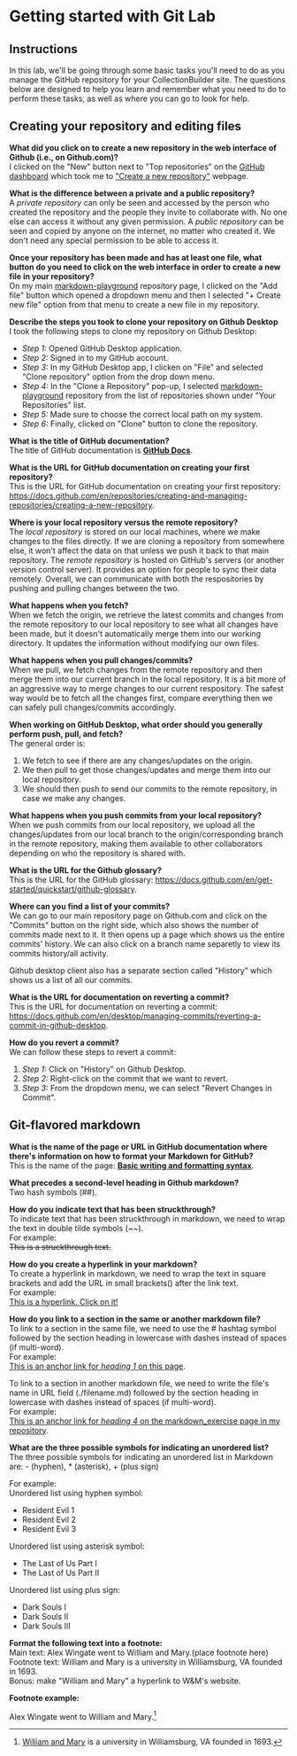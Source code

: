 # Getting started with Git Lab
## Instructions
In this lab, we'll be going through some basic tasks you'll need to do as you manage the GitHub repository for your CollectionBuilder site. The questions below are designed to help you learn and remember what you need to do to perform these tasks, as well as where you can go to look for help. 

## Creating your repository and editing files
**What did you click on to create a new repository in the web interface of Github (i.e., on Github.com)?**  
I clicked on the "New" button next to "Top repositories" on the [GitHub dashboard](https://github.com/) which took me to ["Create a new repository"](https://github.com/new) webpage.  

**What is the difference between a private and a public repository?**  
A *private repository* can only be seen and accessed by the person who created the repository and the people they invite to collaborate with. No one else can access it without any given permission. A *public repository* can be seen and copied by anyone on the internet, no matter who created it. We don't need any special permission to be able to access it. 

**Once your repository has been made and has at least one file, what button do you need to click on the web interface in order to create a new file in your repository?**  
On my main [markdown-playground](https://github.com/sayheyakanksha/markdown-playground) repository page, I clicked on the "Add file" button which opened a dropdown menu and then I selected "+ Create new file" option from that menu to create a new file in my repository. 

**Describe the steps you took to clone your repository on Github Desktop**  
I took the following steps to clone my repository on Github Desktop:
- *Step 1:* Opened GitHub Desktop application.
- *Step 2:* Signed in to my GitHub account.
- *Step 3:* In my GitHub Desktop app, I clicken on "File" and selected "Clone repository" option from the drop down menu.
- *Step 4:* In the "Clone a Repository" pop-up, I selected [markdown-playground](https://github.com/sayheyakanksha/markdown-playground) repository from the list of repositories shown under "Your Repositories" list. 
- *Step 5:* Made sure to choose the correct local path on my system.
- *Step 6:* Finally, clicked on "Clone" button to clone the repository. 

**What is the title of GitHub documentation?**  
The title of GitHub documentation is **[GitHub Docs](https://docs.github.com/en)**.

**What is the URL for GitHub documentation on creating your first repository?**  
This is the URL for GitHub documentation on creating your first repository: https://docs.github.com/en/repositories/creating-and-managing-repositories/creating-a-new-repository.

**Where is your local repository versus the remote repository?**  
The *local repository* is stored on our local machines, where we make changes to the files directly. If we are cloning a repository from somewhere else, it won't affect the data on that unless we push it back to that main repository. The *remote repository* is hosted on GitHub's servers (or another version control server). It provides an option for people to sync their data remotely. Overall, we can communicate with both the respositories by pushing and pulling changes between the two. 

**What happens when you fetch?**  
When we fetch the origin, we retrieve the latest commits and changes from the remote repository to our local repository to see what all changes have been made, but it doesn't automatically merge them into our working directory. It updates the information without modifying our own files.

**What happens when you pull changes/commits?**  
When we pull, we fetch changes from the remote repository and then merge them into our current branch in the local repository. It is a bit more of an aggressive way to merge changes to our current respository. The safest way would be to fetch all the changes first, compare everything then we can safely pull changes/commits accordingly. 

**When working on GitHub Desktop, what order should you generally perform push, pull, and fetch?**  
The general order is:
1. We fetch to see if there are any changes/updates on the origin. 
2. We then pull to get those changes/updates and merge them into our local repository.
3. We should then push to send our commits to the remote repository, in case we make any changes.

**What happens when you push commits from your local repository?**  
When we push commits from our local repository, we upload all the changes/updates from our local branch to the origin/corresponding branch in the remote repository, making them available to other collaborators depending on who the repository is shared with.

**What is the URL for the Github glossary?**  
This is the URL for the GitHub glossary: https://docs.github.com/en/get-started/quickstart/github-glossary.

**Where can you find a list of your commits?**  
We can go to our main repository page on Github.com and click on the "Commits" button on the right side, which also shows the number of commits made next to it. It then opens up a page which shows us the entire commits' history. We can also click on a branch name separetly to view its commits history/all activity.

Github desktop client also has a separate section called "History" which shows us a list of all our commits. 

**What is the URL for documentation on reverting a commit?**  
This is the URL for documentation on reverting a commit: https://docs.github.com/en/desktop/managing-commits/reverting-a-commit-in-github-desktop.

**How do you revert a commit?**  
We can follow these steps to revert a commit: 
1. *Step 1:* Click on "History" on Github Desktop.
2. *Step 2:* Right-click on the commit that we want to revert. 
3. *Step 3:* From the dropdown menu, we can select "Revert Changes in Commit".

## Git-flavored markdown
**What is the name of the page or URL in GitHub documentation where there's information on how to format your Markdown for GitHub?**  
This is the name of the page: **[Basic writing and formatting syntax](https://docs.github.com/en/get-started/writing-on-github/getting-started-with-writing-and-formatting-on-github/basic-writing-and-formatting-syntax#GitHub-flavored-markdown)**.  

**What precedes a second-level heading in Github markdown?**  
Two hash symbols (##).

**How do you indicate text that has been struckthrough?**  
To indicate text that has been struckthrough in markdown, we need to wrap the text in double tilde symbols (~~).  
For example:  
~~This is a struckthrough text.~~

**How do you create a hyperlink in your markdown?**  
To create a hyperlink in markdown, we need to wrap the text in square brackets and add the URL in small brackets() after the link text.  
For example:  
[This is a hyperlink. Click on it!](https://github.com)

**How do you link to a section in the same or another markdown file?**  
To link to a section in the same file, we need to use the # hashtag symbol followed by the section heading in lowercase with dashes instead of spaces (if multi-word).    
For example:   
[This is an anchor link for *heading 1* on this page](#getting-started-with-git-lab). 

To link to a section in another markdown file, we need to write the file's name in URL field (./filename.md) followed by the section heading in lowercase with dashes instead of spaces (if multi-word).  
For example:   
[This is an anchor link for *heading 4* on the markdown_exercise page in my repository](./markdown_exercise.md#level-4-(h4)-heading).

**What are the three possible symbols for indicating an unordered list?**  
The three possible symbols for indicating an unordered list in Markdown are:  - (hyphen), * (asterisk), + (plus sign)

For example:   
Unordered list using hyphen symbol: 
- Resident Evil 1
- Resident Evil 2
- Resident Evil 3

Unordered list using asterisk symbol:  
* The Last of Us Part I
* The Last of Us Part II

Unordered list using plus sign:  
+ Dark Souls I
+ Dark Souls II
+ Dark Souls III

**Format the following text into a footnote:**  
Main text: Alex Wingate went to William and Mary.(place footnote here)  
Footnote text: William and Mary is a university in Williamsburg, VA founded in 1693.  
Bonus: make "William and Mary" a hyperlink to W&M's website.   

**Footnote example:** 

Alex Wingate went to William and Mary.[^1]
[^1]: [William and Mary](https://www.wm.edu/) is a university in Williamsburg, VA founded in 1693.
